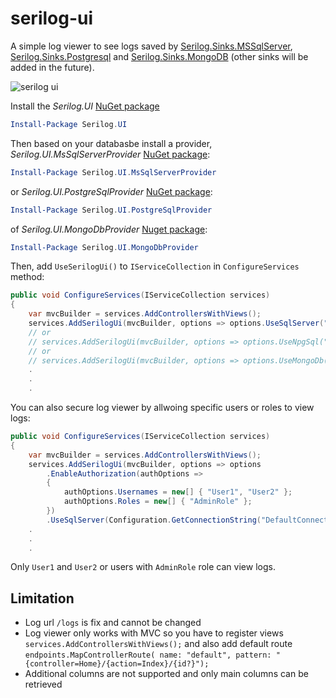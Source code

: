 # serilog-ui
A simple log viewer to see logs saved by [Serilog.Sinks.MSSqlServer](https://github.com/serilog/serilog-sinks-mssqlserver), [Serilog.Sinks.Postgresql](https://github.com/b00ted/serilog-sinks-postgresql) and [Serilog.Sinks.MongoDB](https://github.com/serilog/serilog-sinks-mongodb) (other sinks will be added in the future).

![serilog ui](https://raw.githubusercontent.com/mo-esmp/serilog-ui/master/assets/serilog-ui.jpg)

Install the _Serilog.UI_ [NuGet package](https://www.nuget.org/packages/Serilog.UI)
```powershell
Install-Package Serilog.UI
```

Then based on your databasbe install a provider, _Serilog.UI.MsSqlServerProvider_ [NuGet package](https://www.nuget.org/packages/Serilog.UI.MsSqlServerProvider):

```powershell
Install-Package Serilog.UI.MsSqlServerProvider
```

or _Serilog.UI.PostgreSqlProvider_ [NuGet package](https://www.nuget.org/packages/Serilog.UI.PostgreSqlProvider):

```powershell
Install-Package Serilog.UI.PostgreSqlProvider
```

of _Serilog.UI.MongoDbProvider_ [Nuget package](https://www.nuget.org/packages/Serilog.Ui.MongoDbProvider):

```powershell
Install-Package Serilog.UI.MongoDbProvider
```

Then, add `UseSerilogUi()` to `IServiceCollection` in `ConfigureServices` method:

```csharp
public void ConfigureServices(IServiceCollection services)
{
    var mvcBuilder = services.AddControllersWithViews();
    services.AddSerilogUi(mvcBuilder, options => options.UseSqlServer("ConnectionString", "LogTableName"));
    // or
    // services.AddSerilogUi(mvcBuilder, options => options.UseNpgSql("ConnectionString", "LogTableName"));
    // or
    // services.AddSerilogUi(mvcBuilder, options => options.UseMongoDb("ConnectionString", "DatabaseName", "CollectionName"))
    .
    .
    .
```

You can also secure log viewer by allwoing specific users or roles to view logs:
```csharp
public void ConfigureServices(IServiceCollection services)
{
    var mvcBuilder = services.AddControllersWithViews();
    services.AddSerilogUi(mvcBuilder, options => options
        .EnableAuthorization(authOptions =>
        {
            authOptions.Usernames = new[] { "User1", "User2" };
            authOptions.Roles = new[] { "AdminRole" };
        })
        .UseSqlServer(Configuration.GetConnectionString("DefaultConnection"), "LogTableName"));
    .
    .
    .
```
Only `User1` and `User2` or users with `AdminRole` role can view logs.

## Limitation
* Log url `/logs` is fix and cannot be changed
* Log viewer only works with MVC so you have to register views `services.AddControllersWithViews();` and also add default route `endpoints.MapControllerRoute( name: "default", pattern: "{controller=Home}/{action=Index}/{id?}");`
* Additional columns are not supported and only main columns can be retrieved
